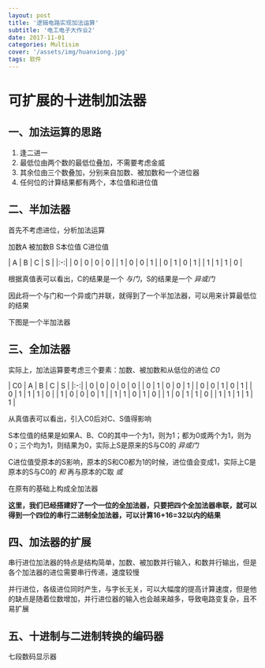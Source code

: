```yaml
---
layout: post
title: '逻辑电路实现加法运算'
subtitle: '电工电子大作业2'
date: 2017-11-01
categories: Multisim
cover: '/assets/img/huanxiong.jpg'
tags: 软件
---
```


# 可扩展的十进制加法器




## 一、加法运算的思路

1. 逢二进一
2. 最低位由两个数的最低位叠加，不需要考虑金威
3. 其余位由三个数叠加，分别来自加数、被加数和一个进位器
4. 任何位的计算结果都有两个，本位值和进位值

## 二、半加法器

首先不考虑进位，分析加法运算

加数A 被加数B S本位值 C进位值

| A | B | C | S |
|:-:|
| 0 | 0 | 0 | 0 |
| 1 | 0 | 0 | 1 |
| 0 | 1 | 0 | 1 |
| 1 | 1 | 1 | 0 |


根据真值表可以看出，C的结果是一个 *与门*，S的结果是一个 *异或门*

因此将一个与门和一个异或门并联，就得到了一个半加法器，可以用来计算最低位的结果

下图是一个半加法器

## 三、全加法器

实际上，加法运算要考虑三个要素：加数、被加数和从低位的进位 *C0*



| C0 | A | B | C | S |
|:-:|
| 0 | 0 | 0 | 0 | 0 |
| 0 | 1 | 0 | 0 | 1 |
| 0 | 0 | 1 | 0 | 1 |
| 0 | 1 | 1 | 1 | 0 |
| 1 | 0 | 0 | 0 | 1 |
| 1 | 1 | 0 | 1 | 0 |
| 1 | 0 | 1 | 1 | 0 |
| 1 | 1 | 1 | 1 | 1 |

从真值表可以看出，引入C0后对C、S值得影响

S本位值的结果是如果A、B、C0的其中一个为1，则为1；都为0或两个为1，则为0；三个均为1，则结果为0，实际上S是原来的S与C0的 *异或门*

C进位值受原本的S影响，原本的S和C0都为1的时候，进位值会变成1，实际上C是 原本的S与C0的 *和* 再与原本的C取 *或*

在原有的基础上构成全加法器

**这里，我们已经搭建好了一个一位的全加法器，只要把四个全加法器串联，就可以得到一个四位的串行二进制全加法器，可以计算16+16=32以内的结果**


## 四、加法器的扩展

串行进位加法器的特点是结构简单，加数、被加数并行输入，和数并行输出，但是各个加法器的进位需要串行传递，速度较慢

并行进位，各级进位同时产生，与字长无关，可以大幅度的提高计算速度，但是他的缺点是随着位数增加，并行进位器的输入也会越来越多，导致电路变复杂，且不易扩展

## 五、十进制与二进制转换的编码器

七段数码显示器
